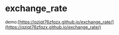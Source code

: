 # exchange_rate

demo:[https://qzjqt76zfqzx.github.io/exchange_rate/](https://qzjqt76zfqzx.github.io/exchange_rate/)
